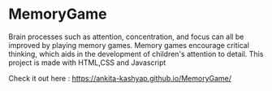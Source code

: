 # MemoryGame

Brain processes such as attention, concentration, and focus can all be improved by playing memory games. Memory games encourage critical thinking, which aids in the development of children's attention to detail.
This project is made with HTML,CSS and Javascript

Check it out here : https://ankita-kashyap.github.io/MemoryGame/
